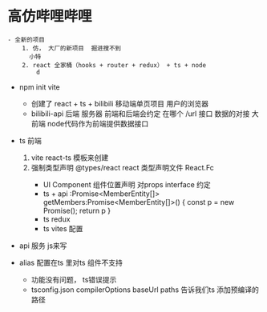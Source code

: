 #  高仿哔哩哔哩  
    - 全新的项目
        1. 仿， 大厂的新项目  掘进搜不到 
          小特
        2. react 全家桶（hooks + router + redux） + ts + node 
            d 

- npm init vite 
    - 创建了 react + ts + bilibili 移动端单页项目
        用户的浏览器
    - bilibili-api 后端
        服务器
        前端和后端会约定 在哪个 /url  接口  数据的对接
        大前端 node代码作为前端提供数据接口

- ts 前端
    1. vite  react-ts 模板来创建
    2. 强制类型声明
        @types/react  react 类型声明文件  React.Fc<PropTypes>
        - UI Component  组件位置声明  对props  interface 约定
        - ts + api  :Promise<MemberEntity[]>
        getMembers:Promise<MemberEntity[]>() {
            const p = new Promise();
            return p
        }
        - ts  redux
        - ts vites 配置
- api 服务  js来写
- alias 配置在ts 里对ts 组件不支持
    - 功能没有问题， ts错误提示
    - tsconfig.json  compilerOptions
        baseUrl
        paths 告诉我们ts  添加预编译的路径
        